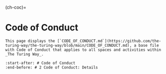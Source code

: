 (ch-coc)=
# Code of Conduct

```{note}
This page displays the [`CODE_OF_CONDUCT.md`](https://github.com/the-turing-way/the-turing-way/blob/main/CODE_OF_CONDUCT.md), a base file with Code of Conduct that applies to all spaces and activities within _The Turing Way_.
```

```{include} ../../../CODE_OF_CONDUCT.md
:start-after: # Code of Conduct
:end-before: # 2 Code of Conduct: Details
```
